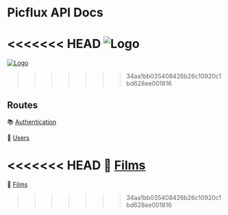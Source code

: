 # Picflux API Docs

<<<<<<< HEAD
<img src="https://i.ibb.co/0QJnfPx/Logo.jpg" alt="Logo" border="0"/>
=======
<a href="https://ibb.co/9GYpqR7"><img src="https://i.ibb.co/0QJnfPx/Logo.jpg" alt="Logo" border="0"></a>
>>>>>>> 34aa1bb035408426b26c10920c1bd628ee001816

## Routes

📚 [Authentication](./docs/auth.md)

👥 [Users](./docs/users.md)

<<<<<<< HEAD
🎥 [Films](/docs/films.md)
=======
🎥 [Films](./docs/films.md)
>>>>>>> 34aa1bb035408426b26c10920c1bd628ee001816
